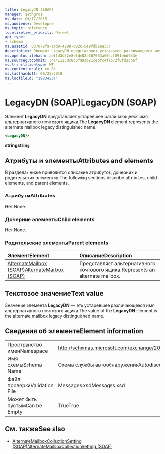 ```yaml
---
title: LegacyDN (SOAP)
manager: sethgros
ms.date: 09/17/2015
ms.audience: Developer
ms.topic: reference
localization_priority: Normal
api_type:
- schema
ms.assetid: 837072fa-1fd9-4288-b826-5e9fdb2ea35c
description: Элемент LegacyDN представляет устаревшее различающееся имя альтернативного почтового ящика.
ms.openlocfilehash: ae0fd3d52e8efde82a667063a604cf591ebd933e
ms.sourcegitcommit: 34041125dc8c5f993b21cebfc4f8b72f0fd2cb6f
ms.translationtype: MT
ms.contentlocale: ru-RU
ms.lasthandoff: 06/25/2018
ms.locfileid: "19834236"
---
```

# <a name="legacydn-soap"></a><span data-ttu-id="48f5d-103">LegacyDN (SOAP)</span><span class="sxs-lookup"><span data-stu-id="48f5d-103">LegacyDN (SOAP)</span></span>

<span data-ttu-id="48f5d-104">Элемент **LegacyDN** представляет устаревшее различающееся имя альтернативного почтового ящика.</span><span class="sxs-lookup"><span data-stu-id="48f5d-104">The **LegacyDN** element represents the alternate mailbox legacy distinguished name.</span></span> 
  
```XML
<LegacyDN/>
```

<span data-ttu-id="48f5d-105">**string**</span><span class="sxs-lookup"><span data-stu-id="48f5d-105">**string**</span></span>

## <a name="attributes-and-elements"></a><span data-ttu-id="48f5d-106">Атрибуты и элементы</span><span class="sxs-lookup"><span data-stu-id="48f5d-106">Attributes and elements</span></span>

<span data-ttu-id="48f5d-107">В разделах ниже приводится описание атрибутов, дочерних и родительских элементов.</span><span class="sxs-lookup"><span data-stu-id="48f5d-107">The following sections describe attributes, child elements, and parent elements.</span></span>
  
### <a name="attributes"></a><span data-ttu-id="48f5d-108">Атрибуты</span><span class="sxs-lookup"><span data-stu-id="48f5d-108">Attributes</span></span>

<span data-ttu-id="48f5d-109">Нет.</span><span class="sxs-lookup"><span data-stu-id="48f5d-109">None.</span></span>
  
### <a name="child-elements"></a><span data-ttu-id="48f5d-110">Дочерние элементы</span><span class="sxs-lookup"><span data-stu-id="48f5d-110">Child elements</span></span>

<span data-ttu-id="48f5d-111">Нет.</span><span class="sxs-lookup"><span data-stu-id="48f5d-111">None.</span></span>
  
### <a name="parent-elements"></a><span data-ttu-id="48f5d-112">Родительские элементы</span><span class="sxs-lookup"><span data-stu-id="48f5d-112">Parent elements</span></span>

|<span data-ttu-id="48f5d-113">**Элемент**</span><span class="sxs-lookup"><span data-stu-id="48f5d-113">**Element**</span></span>|<span data-ttu-id="48f5d-114">**Описание**</span><span class="sxs-lookup"><span data-stu-id="48f5d-114">**Description**</span></span>|
|:-----|:-----|
|[<span data-ttu-id="48f5d-115">AlternateMailbox (SOAP)</span><span class="sxs-lookup"><span data-stu-id="48f5d-115">AlternateMailbox (SOAP)</span></span>](alternatemailbox-soap.md) <br/> |<span data-ttu-id="48f5d-116">Представляет альтернативного почтового ящика.</span><span class="sxs-lookup"><span data-stu-id="48f5d-116">Represents an alternate mailbox.</span></span>  <br/> |
   
## <a name="text-value"></a><span data-ttu-id="48f5d-117">Текстовое значение</span><span class="sxs-lookup"><span data-stu-id="48f5d-117">Text value</span></span>

<span data-ttu-id="48f5d-118">Значение элемента **LegacyDN** — это устаревшее различающееся имя альтернативного почтового ящика.</span><span class="sxs-lookup"><span data-stu-id="48f5d-118">The value of the **LegacyDN** element is the alternate mailbox legacy distinguished name.</span></span> 
  
## <a name="element-information"></a><span data-ttu-id="48f5d-119">Сведения об элементе</span><span class="sxs-lookup"><span data-stu-id="48f5d-119">Element information</span></span>

|||
|:-----|:-----|
|<span data-ttu-id="48f5d-120">Пространство имен</span><span class="sxs-lookup"><span data-stu-id="48f5d-120">Namespace</span></span>  <br/> |http://schemas.microsoft.com/exchange/2010/Autodiscover  <br/> |
|<span data-ttu-id="48f5d-121">Имя схемы</span><span class="sxs-lookup"><span data-stu-id="48f5d-121">Schema Name</span></span>  <br/> |<span data-ttu-id="48f5d-122">Схема службы автообнаружения</span><span class="sxs-lookup"><span data-stu-id="48f5d-122">Autodiscover schema</span></span>  <br/> |
|<span data-ttu-id="48f5d-123">Файл проверки</span><span class="sxs-lookup"><span data-stu-id="48f5d-123">Validation File</span></span>  <br/> |<span data-ttu-id="48f5d-124">Messages.xsd</span><span class="sxs-lookup"><span data-stu-id="48f5d-124">Messages.xsd</span></span>  <br/> |
|<span data-ttu-id="48f5d-125">Может быть пустым</span><span class="sxs-lookup"><span data-stu-id="48f5d-125">Can be Empty</span></span>  <br/> |<span data-ttu-id="48f5d-126">True</span><span class="sxs-lookup"><span data-stu-id="48f5d-126">True</span></span>  <br/> |
   
## <a name="see-also"></a><span data-ttu-id="48f5d-127">См. также</span><span class="sxs-lookup"><span data-stu-id="48f5d-127">See also</span></span>

- [<span data-ttu-id="48f5d-128">AlternateMailboxCollectionSetting (SOAP)</span><span class="sxs-lookup"><span data-stu-id="48f5d-128">AlternateMailboxCollectionSetting (SOAP)</span></span>](alternatemailboxcollectionsetting-soap.md)

